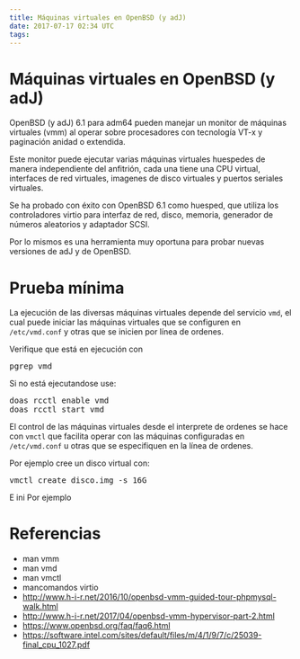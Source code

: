 ```yaml
---
title: Máquinas virtuales en OpenBSD (y adJ)
date: 2017-07-17 02:34 UTC
tags:
---
```


# Máquinas virtuales en OpenBSD (y adJ)

OpenBSD (y adJ) 6.1 para adm64 pueden manejar un monitor
de máquinas virtuales (vmm) al operar sobre procesadores con 
tecnología VT-x y paginación anidad o extendida.

Este monitor puede ejecutar varias máquinas virtuales huespedes
de manera independiente del anfitrión, cada una tiene una CPU virtual,
interfaces de red virtuales, imagenes de disco virtuales y puertos seriales
virtuales.

Se ha probado con éxito con OpenBSD 6.1 como huesped, que utiliza los
controladores virtio para interfaz de red, disco, memoria, generador
de números aleatorios y adaptador SCSI.  

Por lo mismos es una herramienta muy oportuna para probar nuevas
versiones de adJ y de OpenBSD.

# Prueba mínima

La ejecución de las diversas máquinas virtuales depende del servicio
```vmd```, el cual puede iniciar las máquinas virtuales que se configuren
en ```/etc/vmd.conf``` y otras que se inicien por línea de ordenes.

Verifique que está en ejecución con
<pre>
pgrep vmd
</pre>

Si no está ejecutandose use:
<pre>
doas rcctl enable vmd
doas rcctl start vmd
</pre>

El control de las máquinas virtuales desde el interprete de ordenes
se hace con ```vmctl``` que facilita operar con las máquinas configuradas
en ```/etc/vmd.conf``` u otras que se especifiquen en la línea de ordenes.

Por ejemplo cree un disco virtual con:
<pre>
vmctl create disco.img -s 16G
</pre>

E ini
Por ejemplo



# Referencias

* man vmm
* man vmd
* man vmctl
* mancomandos virtio
* http://www.h-i-r.net/2016/10/openbsd-vmm-guided-tour-phpmysql-walk.html
* http://www.h-i-r.net/2017/04/openbsd-vmm-hypervisor-part-2.html
* https://www.openbsd.org/faq/faq6.html
* https://software.intel.com/sites/default/files/m/4/1/9/7/c/25039-final_cpu_1027.pdf
